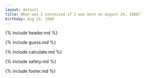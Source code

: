 ```yaml
---
layout: default
title: When was I conceived if I was born on August 24, 1908?
birthday: Aug 24, 1908
---
```


{% include header.md %}

{% include guess.md %}

{% include calculate.md %}

{% include safety.md %}

{% include footer.md %}



